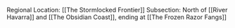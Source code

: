 Regional Location: [[The Stormlocked Frontier]]
Subsection: North of [[River Havarra]] and [[The Obsidian Coast]], ending at [[The Frozen Razor Fangs]]